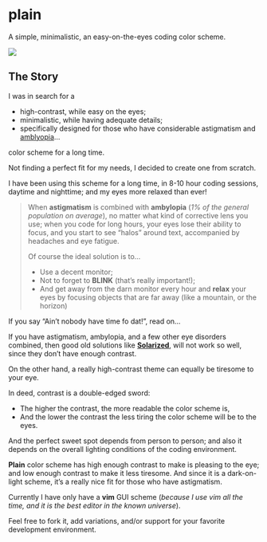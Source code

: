plain
=====

A simple, minimalistic, an easy-on-the-eyes coding color scheme.

<img src="http://o2js.com/assets/plain.png">

## The Story

I was in search for a

* high-contrast, while easy on the eyes;
* minimalistic, while having adequate details;
* specifically designed for those who have considerable astigmatism and [amblyopia](http://en.wikipedia.org/wiki/Amblyopia)&hellip;

color scheme for a long time.

Not finding a perfect fit for my needs, I decided to create one from scratch.

I have been using this scheme for a long time, in 8-10 hour coding sessions, daytime and nighttime; and my eyes more relaxed  than ever!

> When **astigmatism** is combined with **ambylopia** (*1% of the general population on average*), no matter what kind of corrective lens you use; when you code for long hours, your eyes lose their ability to focus, and you start to see “halos” around text, accompanied by headaches and eye fatigue.
>
> Of course the ideal solution is to&hellip;
>
> * Use a decent monitor;
> * Not to forget to **BLINK** (that’s really important!);
> * And get away from the darn monitor every hour and **relax** your eyes by focusing objects that are far away (like a mountain, or the horizon)

If you say “Ain’t nobody have time fo dat!”, read on&hellip;

If you have astigmatism, ambylopia, and a few other eye disorders combined, then good old solutions like **[Solarized](http://ethanschoonover.com/solarized)**, will not work so well, since they don’t have enough contrast.

On the other hand, a really high-contrast theme can equally be tiresome to your eye.

In deed, contrast is a double-edged sword:

* The higher the contrast, the more readable the color scheme is,
* And the lower the contrast the less tiring the color scheme will be to the eyes.

And the perfect sweet spot depends from person to person; and also it depends on the overall lighting conditions of the coding environment.

**Plain** color scheme has high enough contrast to make is pleasing to the eye; and low enough contrast to make it less tiresome. And since it is a dark-on-light scheme, it’s a really nice fit for those who have astigmatism.

Currently I have only have a **vim** GUI scheme (*because I use _vim_ all the time, and it is the best editor in the known universe*).

Feel free to fork it, add variations, and/or support for your favorite development environment.
